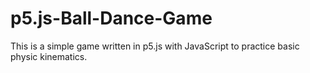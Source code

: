 # p5.js-Ball-Dance-Game
This is a simple game written in p5.js with JavaScript to practice basic physic kinematics.
